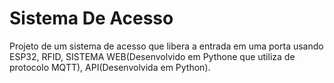 # Sistema De Acesso
Projeto de um sistema de acesso que libera a entrada em uma porta usando ESP32, RFID, SISTEMA WEB(Desenvolvido em Pythone que utiliza de protocolo MQTT), API(Desenvolvida em Python).
